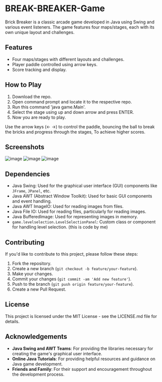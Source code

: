 # BREAK-BREAKER-Game

Brick Breaker is a classic arcade game developed in Java using Swing and various event listeners. The game features four maps/stages, each with its own unique layout and challenges.

## Features

- Four maps/stages with different layouts and challenges.
- Player paddle controlled using arrow keys.
- Score tracking and display.

## How to Play

1. Download the repo.
2. Open command prompt and locate it to the respective repo.
3. Run this command 'java game.Main'.
4. Select the stage using up and down arrow and press ENTER.
5. Now you are ready to play.  

Use the arrow keys (<- ->) to control the paddle, bouncing the ball to break the bricks and progress through the stages, To achieve higher scores.

## Screenshots
![image](https://github.com/nihar004/BREAK-BREAKER-Game/assets/153357208/dd27f9e0-8b9c-4e2c-9426-06fe85add11f)
![image](https://github.com/nihar004/BREAK-BREAKER-Game/assets/153357208/a1db8bb3-66bc-496b-851c-8cdbd47c8947)
![image](https://github.com/nihar004/BREAK-BREAKER-Game/assets/153357208/be010331-e8e8-420a-b714-9387924199d0)



## Dependencies

- Java Swing: Used for the graphical user interface (GUI) components like `JFrame`, `JPanel`, etc.
- Java AWT (Abstract Window Toolkit): Used for basic GUI components and event handling.
- Java AWT ImageIO: Used for reading images from files.
- Java File IO: Used for reading files, particularly for reading images.
- Java BufferedImage: Used for representing images in memory.
- `game.levelselection.LevelSelectionPanel`: Custom class or component for handling level selection. (this is code by me)

## Contributing

If you'd like to contribute to this project, please follow these steps:

1. Fork the repository.
2. Create a new branch (`git checkout -b feature/your-feature`).
3. Make your changes.
4. Commit your changes (`git commit -am 'Add new feature'`).
5. Push to the branch (`git push origin feature/your-feature`).
6. Create a new Pull Request.

## License

This project is licensed under the MIT License - see the LICENSE.md file for details.

## Acknowledgements

- **Java Swing and AWT Teams**: For providing the libraries necessary for creating the game's graphical user interface.
- **Online Java Tutorials**: For providing helpful resources and guidance on Java game development.
- **Friends and Family**: For their support and encouragement throughout the development process.
